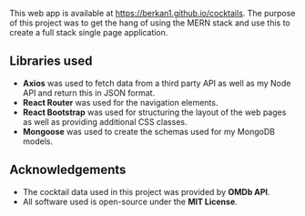 This web app is available at https://berkan1.github.io/cocktails.
The purpose of this project was to get the hang of using the MERN stack and use this to create a full stack single page application.

## Libraries used
	
* **Axios** was used to fetch data from a third party API as well as my Node API and return this in JSON format.
* **React Router** was used for the navigation elements.
* **React Bootstrap** was used for structuring the layout of the web pages as well as providing additional CSS classes.
* **Mongoose** was used to create the schemas used for my MongoDB models.

## Acknowledgements

* The cocktail data used in this project was provided by **OMDb API**.
* All software used is open-source under the **MIT License**.
